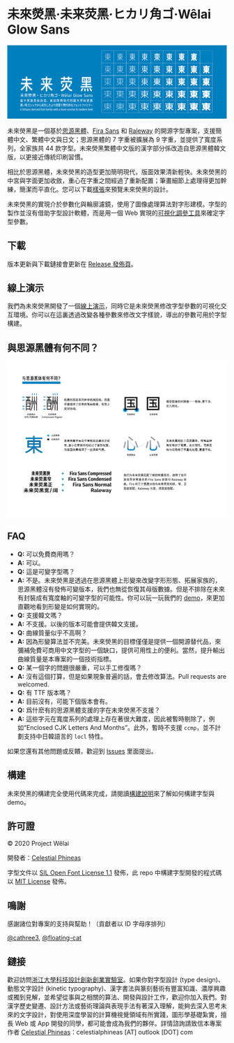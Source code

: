 # 未來熒黑·未来荧黑·ヒカリ角ゴ·Wêlai Glow Sans

![未來熒黑](../tests/glow.png)

未來熒黑是一個基於[思源黑體](https://github.com/adobe-fonts/source-han-sans)、[Fira Sans](https://github.com/mozilla/Fira) 和 [Raleway](https://github.com/impallari/Raleway) 的開源字型專案，支援簡體中文、繁體中文與日文；思源黑體的 7 字重被擴展為 9 字重，並提供了寬度系列，全家族共 44 款字型。未來熒黑繁體中文版的漢字部分係改造自思源黑體韓文版，以更接近傳統印刷習慣。

相比於思源黑體，未來熒黑的造型更加簡明現代，版面效果清新輕快。未來熒黑的中宮與字面更加收斂，重心在字重之間經過了重新配置；筆畫細節上處理得更加幹練，簡潔而平直化。您可以下載[樣張](../tests/family-specimen.pdf)來預覽未來熒黑的設計。

未來熒黑的實現介於參數化與輪廓濾鏡，使用了圖像處理算法對字形建模。字型的製作並沒有借助字型設計軟體，而是用一個 Web 實現的[可視化調參工具](https://welai.github.io/glow-sans)來確定字型參數。

## 下載

版本更新與下載鏈接會更新在 [Release 發佈頁](https://github.com/welai/glow-sans/releases)。

## 線上演示

我們為未來熒黑開發了一個[線上演示](https://welai.github.io/glow-sans)，同時它是未來熒黑修改字型參數的可視化交互環境。你可以在這裏透過改變各種參數來修改文字樣貌，導出的參數可用於字型構建。

## 與思源黑體有何不同？

![未來熒黑](../tests/diff.png)

## FAQ

* **Q:** 可以免費商用嗎？
* **A:** 可以。
* **Q:** 這是可變字型嗎？
* **A:** 不是。未來熒黑是透過在思源黑體上形變來改變字形形態、拓展家族的，思源黑體沒有發佈可變版本，我們也無從恢復其母版數據。但是不排除在未來有封裝成有寬度軸的可變字型的可能性。你可以玩一玩我們的 [demo](https://welai.github.io/glow-sans)，來更加直觀地看到形變是如何實現的。
* **Q:** 支援韓文嗎？
* **A:** 不支援。以後的版本可能會提供韓文支援。
* **Q:** 曲線質量似乎不高啊？
* **A:** 因為形變算法並不完美。未來熒黑的目標僅僅是提供一個開源替代品，來彌補免費可商用中文字型的一個缺口，提供可用性上的便利。當然，提升輸出曲線質量是本專案的一個技術指標。
* **Q:** 某一個字的問題很嚴重，可以手工修復嗎？
* **A:** 沒有這個打算，但是如果現象普遍的話，會去修改算法。Pull requests are welcomed.
* **Q:** 有 TTF 版本嗎？
* **A:** 目前沒有，可能下個版本會有。
* **Q:** 爲什麽有的思源黑體支援的字在未來熒黑不支援？
* **A:** 這些字元在寬度系列的處理上存在著很大難度，因此被暫時剔除了，例如“Enclosed CJK Letters And Months”。此外，暫時不支援 `ccmp`，並不計劃支持中日韓語言的 `locl` 特性。

如果您還有其他問題或反饋，歡迎到 [Issues](https://github.com/welai/glow-sans/issues) 里面提出。

## 構建

未來熒黑的構建完全使用代碼來完成，請閱讀[構建說明](build-instructions.md)來了解如何構建字型與 demo。

## 許可證

© 2020 Project Wêlai

開發者：[Celestial Phineas](https://github.com/celestialphineas)

字型文件以 [SIL Open Font License 1.1](../OFL.txt) 發佈，此 repo 中構建字型開發的程式碼以 [MIT License](../LICENSE) 發佈。

## 鳴謝

感謝諸位對專案的支持與幫助！（貢獻者以 ID 字母序排列）

[@cathree3](https://github.com/cathree3), [@floating-cat](https://github.com/floating-cat)

## 鏈接

歡迎訪問[浙江大學科技設計創新創業實驗室](http://www.next.zju.edu.cn)。如果你對字型設計 (type design)、動態文字設計 (kinetic typography)、漢字書法與篆刻藝術有豐富知識、濃厚興趣或獨到見解，並希望從事與之相關的算法、開發與設計工作，歡迎你加入我們。對漢字歷史變遷、設計方法或藝術理論與表現手法有著深入理解，能夠去深入思考未來的文字設計，對使用深度學習的計算機視覺領域有所實踐，圖形學基礎紮實，擅長 Web 或 App 開發的同學，都可能會成為我們的夥伴。詳情諮詢請致信本專案作者 [Celestial Phineas](https://github.com/celestialphineas)：celestialphineas [AT] outlook [DOT] com
